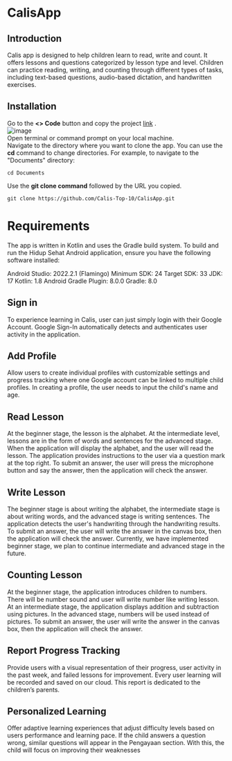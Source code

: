 # CalisApp

## Introduction
Calis app is designed to help children learn to read, write and count. It offers lessons and questions categorized by lesson type and level. Children can practice reading, writing, and counting through different types of tasks, including text-based questions, audio-based dictation, and handwritten exercises.

## Installation
Go to the **<> Code** button and copy the project [link](https://github.com/Calis-Top-10/CalisApp.git) . <br>
![image](https://github.com/Calis-Top-10/CalisApp/assets/89125601/4a05d16b-d699-40ae-baf2-d136c4607c67) <br>
Open terminal or command prompt on your local machine. <br>
Navigate to the directory where you want to clone the app. You can use the **cd** command to change directories. For example, to navigate to the "Documents" directory:
```
cd Documents
```
Use the **git clone command** followed by the URL you copied.
```
git clone https://github.com/Calis-Top-10/CalisApp.git
```

# Requirements
The app is written in Kotlin and uses the Gradle build system.
To build and run the Hidup Sehat Android application, ensure you have the following software installed:

Android Studio: 2022.2.1 (Flamingo)
Minimum SDK: 24
Target SDK: 33
JDK: 17
Kotlin: 1.8
Android Gradle Plugin: 8.0.0
Gradle: 8.0

## Sign in
To experience learning in Calis, user can just simply login with their Google Account. Google Sign-In automatically detects and authenticates user activity in the application.

## Add Profile
Allow users to create individual profiles with customizable settings and progress tracking where one Google account can be linked to multiple child profiles. In creating a profile, the user needs to input the child's name and age. 

## Read Lesson
At the beginner stage, the lesson is the alphabet. At the intermediate level, lessons are in the form of words and sentences for the advanced stage. When the application will display the alphabet, and the user will read the lesson. The application provides instructions to the user via a question mark at the top right. To submit an answer, the user will press the microphone button and say the answer, then the application will check the answer.

## Write Lesson
The beginner stage is about writing the alphabet, the intermediate stage is about writing words, and the advanced stage is writing sentences. The application detects the user's handwriting through the handwriting results. To submit an answer, the user will write the answer in the canvas box, then the application will check the answer. Currently, we have implemented beginner stage, we plan to continue intermediate and advanced stage in the future.

## Counting Lesson
At the beginner stage, the application introduces children to numbers. There will be number sound and user will write number like writing lesson. At an intermediate stage, the application displays addition and subtraction using pictures. In the advanced stage, numbers will be used instead of pictures. To submit an answer, the user will write the answer in the canvas box, then the application will check the answer. 

## Report Progress Tracking 
Provide users with a visual representation of their progress, user activity in the past week, and failed lessons for improvement. Every user learning will be recorded and saved on our cloud. This report is dedicated to the children’s parents.

## Personalized Learning
Offer adaptive learning experiences that adjust difficulty levels based on users performance and learning pace. If the child answers a question wrong, similar questions will appear in the Pengayaan section. With this, the child will focus on improving their weaknesses

